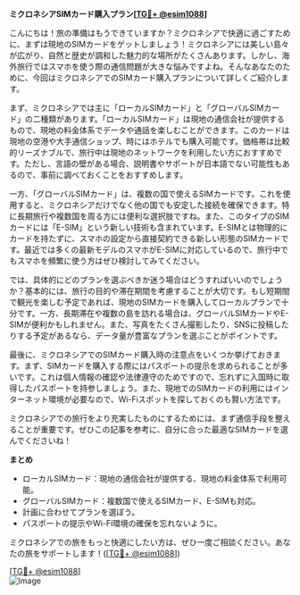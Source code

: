 **ミクロネシアSIMカード購入プラン[[TG💪+ @esim1088](https://t.me/s/esim1088)]**

こんにちは！旅の準備はもうできていますか？ミクロネシアで快適に過ごすために、まずは現地のSIMカードをゲットしましょう！ミクロネシアには美しい島々が広がり、自然と歴史が調和した魅力的な場所がたくさんあります。しかし、海外旅行ではスマホを使う際の通信問題が大きな悩みですよね。そんなあなたのために、今回はミクロネシアでのSIMカード購入プランについて詳しくご紹介します。

まず、ミクロネシアでは主に「ローカルSIMカード」と「グローバルSIMカード」の二種類があります。「ローカルSIMカード」は現地の通信会社が提供するもので、現地の料金体系でデータや通話を楽しむことができます。このカードは現地の空港や大手通信ショップ、時にはホテルでも購入可能です。価格帯は比較的リーズナブルで、旅行中は現地のネットワークを利用したい方におすすめです。ただし、言語の壁がある場合、説明書やサポートが日本語でない可能性もあるので、事前に調べておくことをおすすめします。

一方、「グローバルSIMカード」は、複数の国で使えるSIMカードです。これを使用すると、ミクロネシアだけでなく他の国でも安定した接続を確保できます。特に長期旅行や複数国を周る方には便利な選択肢ですね。また、このタイプのSIMカードには「E-SIM」という新しい技術も含まれています。E-SIMとは物理的にカードを持たずに、スマホの設定から直接契約できる新しい形態のSIMカードです。最近では多くの最新モデルのスマホがE-SIMに対応しているので、旅行中でもスマホを頻繁に使う方はぜひ検討してみてください。

では、具体的にどのプランを選ぶべきか迷う場合はどうすればいいのでしょうか？基本的には、旅行の目的や滞在期間を考慮することが大切です。もし短期間で観光を楽しむ予定であれば、現地のSIMカードを購入してローカルプランで十分です。一方、長期滞在や複数の島を訪れる場合は、グローバルSIMカードやE-SIMが便利かもしれません。また、写真をたくさん撮影したり、SNSに投稿したりする予定があるなら、データ量が豊富なプランを選ぶことがポイントです。

最後に、ミクロネシアでのSIMカード購入時の注意点をいくつか挙げておきます。まず、SIMカードを購入する際にはパスポートの提示を求められることが多いです。これは個人情報の確認や法律遵守のためですので、忘れずに入国時に取得したパスポートを持参しましょう。また、現地でのSIMカードの利用にはインターネット環境が必要なので、Wi-Fiスポットを探しておくのも賢い方法です。

ミクロネシアでの旅行をより充実したものにするためには、まず通信手段を整えることが重要です。ぜひこの記事を参考に、自分に合った最適なSIMカードを選んでくださいね！

**まとめ**
- ローカルSIMカード：現地の通信会社が提供する、現地の料金体系で利用可能。
- グローバルSIMカード：複数国で使えるSIMカード、E-SIMも対応。
- 計画に合わせてプランを選ぼう。
- パスポートの提示やWi-Fi環境の確保を忘れないように。

ミクロネシアでの旅をもっと快適にしたい方は、ぜひ一度ご相談ください。あなたの旅をサポートします！([[TG💪+ @esim1088](https://t.me/s/esim1088)])

[[TG💪+ @esim1088](https://t.me/s/esim1088)]  
![Image](https://i.postimg.cc/Y0z9fWf4/image.png)